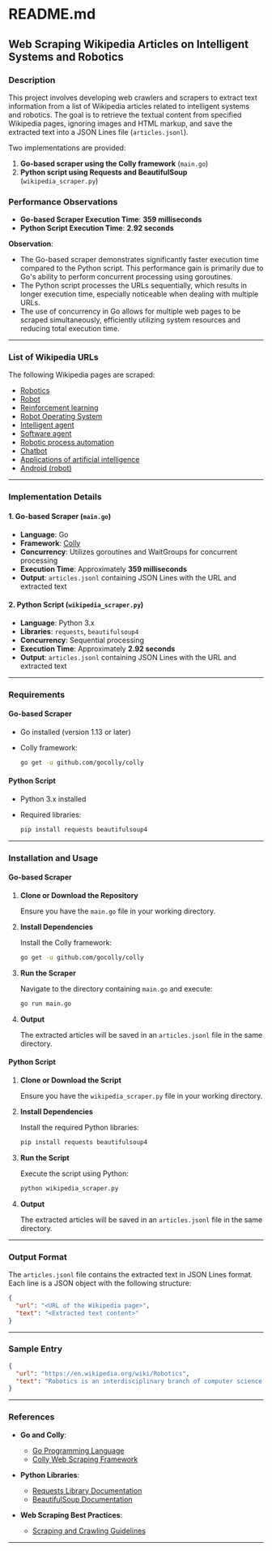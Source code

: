 # README.md

## Web Scraping Wikipedia Articles on Intelligent Systems and Robotics

### Description

This project involves developing web crawlers and scrapers to extract text information from a list of Wikipedia articles related to intelligent systems and robotics. The goal is to retrieve the textual content from specified Wikipedia pages, ignoring images and HTML markup, and save the extracted text into a JSON Lines file (`articles.jsonl`).

Two implementations are provided:

1. **Go-based scraper using the Colly framework** (`main.go`)
2. **Python script using Requests and BeautifulSoup** (`wikipedia_scraper.py`)

### Performance Observations

- **Go-based Scraper Execution Time**: **359 milliseconds**
- **Python Script Execution Time**: **2.92 seconds**

**Observation**:

- The Go-based scraper demonstrates significantly faster execution time compared to the Python script. This performance gain is primarily due to Go's ability to perform concurrent processing using goroutines.
- The Python script processes the URLs sequentially, which results in longer execution time, especially noticeable when dealing with multiple URLs.
- The use of concurrency in Go allows for multiple web pages to be scraped simultaneously, efficiently utilizing system resources and reducing total execution time.

---

### List of Wikipedia URLs

The following Wikipedia pages are scraped:

- [Robotics](https://en.wikipedia.org/wiki/Robotics)
- [Robot](https://en.wikipedia.org/wiki/Robot)
- [Reinforcement learning](https://en.wikipedia.org/wiki/Reinforcement_learning)
- [Robot Operating System](https://en.wikipedia.org/wiki/Robot_Operating_System)
- [Intelligent agent](https://en.wikipedia.org/wiki/Intelligent_agent)
- [Software agent](https://en.wikipedia.org/wiki/Software_agent)
- [Robotic process automation](https://en.wikipedia.org/wiki/Robotic_process_automation)
- [Chatbot](https://en.wikipedia.org/wiki/Chatbot)
- [Applications of artificial intelligence](https://en.wikipedia.org/wiki/Applications_of_artificial_intelligence)
- [Android (robot)](https://en.wikipedia.org/wiki/Android_(robot))

---

### Implementation Details

#### 1. Go-based Scraper (`main.go`)

- **Language**: Go
- **Framework**: [Colly](https://github.com/gocolly/colly)
- **Concurrency**: Utilizes goroutines and WaitGroups for concurrent processing
- **Execution Time**: Approximately **359 milliseconds**
- **Output**: `articles.jsonl` containing JSON Lines with the URL and extracted text

#### 2. Python Script (`wikipedia_scraper.py`)

- **Language**: Python 3.x
- **Libraries**: `requests`, `beautifulsoup4`
- **Concurrency**: Sequential processing
- **Execution Time**: Approximately **2.92 seconds**
- **Output**: `articles.jsonl` containing JSON Lines with the URL and extracted text

---

### Requirements

#### Go-based Scraper

- Go installed (version 1.13 or later)
- Colly framework:

  ```bash
  go get -u github.com/gocolly/colly
  ```

#### Python Script

- Python 3.x installed
- Required libraries:

  ```bash
  pip install requests beautifulsoup4
  ```

---

### Installation and Usage

#### Go-based Scraper

1. **Clone or Download the Repository**

   Ensure you have the `main.go` file in your working directory.

2. **Install Dependencies**

   Install the Colly framework:

   ```bash
   go get -u github.com/gocolly/colly
   ```

3. **Run the Scraper**

   Navigate to the directory containing `main.go` and execute:

   ```bash
   go run main.go
   ```

4. **Output**

   The extracted articles will be saved in an `articles.jsonl` file in the same directory.

#### Python Script

1. **Clone or Download the Script**

   Ensure you have the `wikipedia_scraper.py` file in your working directory.

2. **Install Dependencies**

   Install the required Python libraries:

   ```bash
   pip install requests beautifulsoup4
   ```

3. **Run the Script**

   Execute the script using Python:

   ```bash
   python wikipedia_scraper.py
   ```

4. **Output**

   The extracted articles will be saved in an `articles.jsonl` file in the same directory.

---

### Output Format

The `articles.jsonl` file contains the extracted text in JSON Lines format. Each line is a JSON object with the following structure:

```json
{
  "url": "<URL of the Wikipedia page>",
  "text": "<Extracted text content>"
}
```

---

### Sample Entry

```json
{
  "url": "https://en.wikipedia.org/wiki/Robotics",
  "text": "Robotics is an interdisciplinary branch of computer science and engineering. Robotics involves the design, construction, operation, and use of robots..."
}
```

---

### References

- **Go and Colly**:

  - [Go Programming Language](https://golang.org/)
  - [Colly Web Scraping Framework](http://go-colly.org/docs/)

- **Python Libraries**:

  - [Requests Library Documentation](https://docs.python-requests.org/en/master/)
  - [BeautifulSoup Documentation](https://www.crummy.com/software/BeautifulSoup/bs4/doc/)

- **Web Scraping Best Practices**:

  - [Scraping and Crawling Guidelines](https://www.scrapinghub.com/what-is-web-scraping)

---
